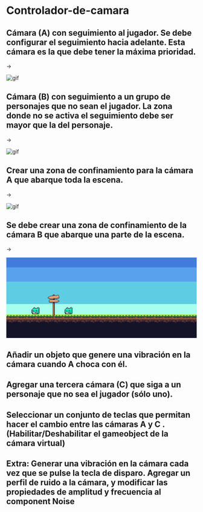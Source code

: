 # Controlador-de-camara
## Cámara (A) con seguimiento al jugador. Se debe configurar el seguimiento hacia adelante. Esta cámara es la que debe tener la máxima prioridad.

->

![gif](./GIF/CamaraA.gif)

## Cámara (B) con seguimiento a un grupo de personajes que no sean el jugador. La zona donde no se activa el seguimiento debe ser mayor que la del personaje.

->

![gif](./GIF/camaraB.gif)

## Crear una zona de confinamiento para la cámara A que abarque toda la escena.

->

![gif](./GIF/confinamientoA.gif)

## Se debe crear una zona de confinamiento de la cámara B que abarque una parte de la escena.

->

![gif](./GIF/confinamientoB.gif)

## Añadir un objeto que genere una vibración en la cámara cuando A choca con él.

## Agregar una tercera cámara (C) que siga a un personaje que no sea el jugador (sólo uno).

## Seleccionar un conjunto de teclas que permitan hacer el cambio entre las cámaras A y C . (Habilitar/Deshabilitar el gameobject de la cámara virtual)

## Extra: Generar una vibración en la cámara cada vez que se pulse la tecla de disparo. Agregar un perfil de ruido a la cámara, y modificar las propiedades de amplitud y frecuencia al component Noise

